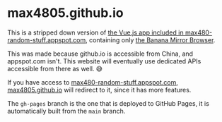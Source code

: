 # max4805.github.io

This is a stripped down version of [the Vue.js app included in max480-random-stuff.appspot.com](https://github.com/max4805/RandomStuffWebsite/tree/main/front-vue), containing only [the Banana Mirror Browser](https://max480-random-stuff.appspot.com/celeste/banana-mirror-browser).

This was made because github.io is accessible from China, and appspot.com isn't. This website will eventually use dedicated APIs accessible from there as well. :sweat_smile:

If you have access to [max480-random-stuff.appspot.com](https://max480-random-stuff.appspot.com/), [max4805.github.io](https://max4805.github.io/) will redirect to it, since it has more features.

The `gh-pages` branch is the one that is deployed to GitHub Pages, it is automatically built from the `main` branch.
